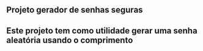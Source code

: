 ## Projeto gerador de senhas seguras

<h2> Este projeto tem como utilidade gerar uma senha aleatória usando o comprimento </h2>
